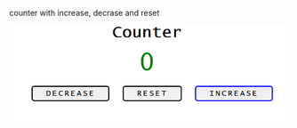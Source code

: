 counter with increase, decrase and reset

![Preview](https://github.com/cbrandstoetter/vs_projects/blob/main/docs/screenshots/counter_app_preview.png)
